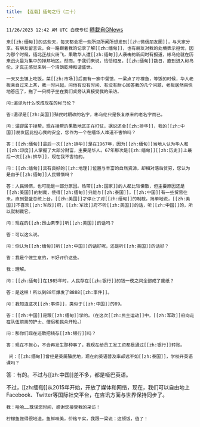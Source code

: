 ```yaml
---
title: 【连载】缅甸之行（二十）
---
```

`11/26/2023 12:42 AM UTC 白夜专栏` [轉載自GNews](https://gnews.org/articles/2037593)

         



    来[[zh:缅甸]]的这些天，每天都会把一些所见所闻所想发到[[zh:微信朋友圈]]，与大家分享。有朋友留言说，会一路跟着我的记录了解[[zh:缅甸]]，也有朋友对我的处境表示担忧，因为那个时候，缅北正战火纷飞，果敢华人遭[[zh:缅甸]]人袭击的新闻时有报道，彬乌伦就在历来战火最为集中的掸邦地区。然而，于我们来说，恰恰相反，[[zh:缅甸]]数日，直到进入彬乌伦，才真正感觉来到一个清朗乾坤和谐盛世。

    一天又去镇上吃饭，菜[[zh:市场]]后面有一家中餐馆，一梁点了柠檬鱼，等饭的时候，华人老板亲自过来上茶，我一时兴起，问他有没有时间、有没有耐心回答我的几个问题，老板居然爽快地答应了，拖了一只椅子坐在我们桌旁认真接受我的采访。

    问:湄谬为什么改成现在的彬乌伦？

    答:湄谬是[[zh:英国]]殖民时期改的名字，彬乌伦只是恢复原来的老名字而已。

    问：湄谬属于掸帮，现在掸帮的果敢地区正在打仗，据说还会[[zh:排华]]，我的[[zh:中国]]朋友因此担心我的安全，您作为一个在缅华人难道不害怕吗？

    答：[[zh:缅甸]]最后一次[[zh:排华]]是在1967年，因为[[zh:缅甸]]当地人认为华人和[[zh:印度]]人掌握了大部分财富，主要是华人。67年那次是[[zh:缅甸]][[zh:历史]]上最后一次[[zh:排华]]，现在我不害怕的。

    问：[[zh:缅甸]]具有良好的[[zh:地理]]位置与丰富的自然资源，却相对落后贫穷，您认为是由于[[zh:缅甸]]人民懒惰吗？

    答：人民懒惰，也可能是一部分原因。热带[[zh:国家]]的人都比较懒散，但主要原因还是[[zh:美国]]的制裁，使得[[zh:缅甸]]只能与[[zh:泰国]]，[[zh:中国]]有一些贸易往来，直到登盛总统上台，[[zh:美国]]才停止了对[[zh:缅甸]]的制裁。简单地说，[[zh:美国]]不喜欢[[zh:军政]]府，[[zh:军政]]府不听[[zh:美国]]的话，听[[zh:中国]]的，所以就制裁它。

    问：现在的[[zh:昂山素季]]听[[zh:美国]]的话吗？

    答：可以这么说。

    问：你认为[[zh:缅甸]]听[[zh:中国]]的话好呢，还是听[[zh:美国]]的话好？

    答：我是个做生意的，不好评价这些。

    我：理解。

    问：[[zh:缅甸]]在1985年时，人民存在[[zh:银行]]的钱一夜之间全部成了废纸？

    答：是这样！所以到88年爆发了8888[[zh:事件]]。

    问：我知道这次[[zh:事件]]，类似于[[zh:中国]]的89。

    答：[[zh:中国]]是跟[[zh:缅甸]]学的。（在这次[[zh:民主运动]]中，[[zh:军政]]府向走在队伍前面的护士、僧侣和民众开枪。）

    问：那你们现在还敢把钱存[[zh:银行]]吗？

    答：现在不担心，不会再发生那种事了，我现在给员工发工资都是通过[[zh:银行]]转账。

     问：[[zh:缅甸]]曾经是英属殖民地，现在的英语普及率却远不如[[zh:泰国]]，学校开英语课吗？

答：有的。不过与[[zh:中国]]差不多，都是哑巴英语。

不过，[[zh:缅甸]]从2015年开始，开放了媒体和网络，现在，我们可以自由地上Facebook、Twitter等国际社交平台，在咨讯方面与世界保持同步了。

    我：哈哈……耽误您时间，感谢您接受我的采访！

    柠檬鱼做得很地道，鱼鲜味美，价格平实，我跟一梁说：这顿饭，值了！
